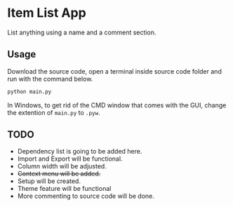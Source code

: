 # Item List App
List anything using a name and a comment section.
## Usage
Download the source code, open a terminal inside source code folder and run with the command below.
```bash
python main.py
```
In Windows, to get rid of the CMD window that comes with the GUI, change the extention of `main.py` to `.pyw`.
## TODO
* Dependency list is going to be added here.
* Import and Export will be functional.
* Column width will be adjusted.
* ~~Context menu will be added.~~
* Setup will be created.
* Theme feature will be functional
* More commenting to source code will be done.
